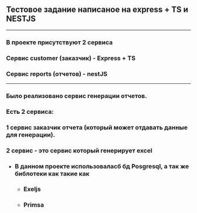 ## Тестовое задание написаное на express + TS и NESTJS
***


### В проекте присутствуют 2 сервиса
### Сервис customer (заказчик) - Express + TS
### Сервис reports (отчетов) - nestJS


***

### Было реализовано сервис генерации отчетов. 
### Есть 2 сервиса: 
### 1 сервис заказчик отчета (который может отдавать данные для генерации). 
### 2 сервис - это сервис который генерирует excel


+ ### В данном проекте использоваласб бд Posgresql, a так же библотеки как такие как
  + ### Exeljs 
  + ### Primsa
